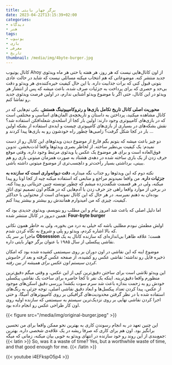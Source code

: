 ```yaml
---
title: برگر چهار بایتی
date: 2023-04-22T13:15:39+02:00
categories:
- دیدگاه
- هنر
tags:
- یوتیوب
- بازی
- معرفی
- تاریخ
thumbnail: /media/img/4byte-burger.jpg
---
```


کانال یوتیوب Ahoy از اون کانال‌هایی نیست که هر روز، هر هفته یا حتی هر ماه ویدئوی جدید منتشر کنه. موضوعاتی که هم انتخاب میکنه مسائلی نیست که شاید در حالت عادی بتونی قبول کنی که برات جذابیت داره. با این حال کیفیت خیره‌کننده‌ی هر ویدئو و دقت بی‌حد و حصری که برای پرداخت به جزئیات صرف شده، باعث میشه که پس از انتشار هر ویدئو در این کانال، حتی اگر با موضوع ویدئو آشنایی ندارم، در اولین فرصت ویدئوی جدید رو تماشا کنم.

**محوریت اصلی کانال تاریخ تکامل بازی‌ها و رتروکامپیوتینگ هستش**. یکی تم‌هایی که در کانال مشاهده میکنید، پرداختن به داستان و تاریخچه‌ی المان‌های اساسی و مختلفی است که در بازی‌های کامپیوتری وجود دارند: اولین بار کجا از اسلحه‌ی شعله‌افکن استفاده شد؟ نقش بشکه‌های در بسیاری از بازی‌های کامپیوتری چیست و ایده‌ی استفاده از بشکه اولین بار در کجا شکل گرفت؟ زامبی‌ها چطور راه خودشون رو به بازی‌ها پیدا کردند و …

دو چیز باعث میشه که بتونم بگم فارغ از موضوع دیدن ویدئوهای این کانال رو از دست نمیدم: یک کیفیت بی‌نظیر ساخته. از لحاظر بصری ویدئوها واقعا لذت‌بخشن. تدوین فوق‌العاده است و برای هر موضوع یک عکس یا ویدئوی مرتبط وجود داره. وقتی موقع حرف زدن از یک بازی ساخته شده در دهه‌ی هشتاد به صورت همزمان میتونی بازی رو هم ببینی، برداشتی بسیار راحت‌تر و دلچسب‌تری از موضوع میتونی داشته باشی.

نکته دوم که این ویدئوها رو جذاب نگه میداره، **دقت دیوانه‌واری است که سازنده به جزئیات داره**. من واقعا نمیدونم مراجع و منابعی که استفاده میکنه چیه از کجا اونا رو پیدا میکنه، ولی در هر قسمت شگفت‌زده میشم که چطور تونسته چنین جزیئاتی رو پیدا کنه. در برخی از موارد واقعا راهی جز حرف زدن با آدم‌هایی که در هنگام اون تصمیم توی اتاق بوده‌ان به ذهنم نمیرسه.
در هر حال که این کانال نمونه‌ای است از محتوایی با حداکثر کیفیت، چیزی که من امیدوارم همانندش رو بیشتر و بیشتر پیدا کنم.

اما دلیل اصلی که باعث شد امروز بیام و این مطلب رو بنویسم، ویدئوی جدیدی بود که همین دیروز در کانال منتشر شده: **Four-byte burger**

اولش مطمئن نبودم مطلبی باشه که خیلی به درد من بخوره، ولی به خاطر همون نکاتی که بالا اشاره کردم، ویدئو رو پلی و شروع به نگاه کردن شدم.  
ماجرا بر سر یک __Obsession__ هست؛ علاقه ظاهرا بی‌اندازه‌ای که سازنده کانال به یک نقاشی پیکسلی از سال ۱۹۸۵ با عنوان برگر جهار بایتی داره.

موضوع اینه که این نقاشی در اون دوران بر روی سیستمی کشیده شده بود که امکان ذخیره فایل رو نداشته؛ نقاشی عکس رو کشیده، از صفحه عکس گرفته و *بعد از خاموش کردن سیستم اون عکس برای همیشه از بین رفته*.

این ویدئو تلاشی است برای ساختن دقیق‌ترین کپی از این عکس، و وقتی میگم دقیق‌ترین منظورم واقعا دقیق‌ترینه. اینکه یک نفر تا کجا حاضره برای ساخت یک نقاشی پیکسلی خودش رو به زحمت بندازه باعث شد سرم سوت بکشه! بررسی دقیق اسکن‌های موجود از عکس، پیدا کردن تعداد پیکسل‌ها و ابعاد دقیق نقاشی اصلی، توجه جزئی به رنگ‌های استفاده شده با در نظر گرفتن محدودیت‌های گرافیکی بر روی کامپیوترهای آمیگا، و حتی اجرا کردن نقاشی نهایی بر روی نزدیک‌ترین سیستم به سیستمی که سازنده اولیه روی اون کار طراحی عکس رو انجام داده بود.

{{< figure src="/media/img/original-burger.jpeg" >}}

این چنین تعهد در به انجام رسوندن کاری به بهترین نحو ممکن واقعا برای من تحسین برانگیز بود. اون هم برای کاری که صرفا ریشه در یک علاقه‌ی شخصی داره.
بهترین جمع‌بندی از این روند رو خود سازنده در انتهای ویدئو به خوبی بیان میکنه، زمانی که میگه:
{{< latin >}}
So, was it a waste of time? Yes, but a worthwhile waste of time, and that good enough for me.
{{< /latin >}}

{{< youtube i4EFkspO5p4 >}}
